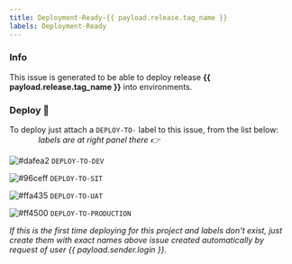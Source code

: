 ```yaml
---
title: Deployment-Ready-{{ payload.release.tag_name }}
labels: Deployment-Ready
---
```


### Info

This issue is generated to be able to deploy release **{{ payload.release.tag_name }}** into environments.

### Deploy 🚀 

To deploy just attach a `DEPLOY-TO-` label to this issue, from the list below: &nbsp;&nbsp;&nbsp;&nbsp;&nbsp;&nbsp;&nbsp;&nbsp;&nbsp;&nbsp;&nbsp;&nbsp;  *labels are at right panel there 👉*

![#dafea2](https://via.placeholder.com/15/dafea2/000000?text=+) `DEPLOY-TO-DEV`

![#96ceff](https://via.placeholder.com/15/96ceff/000000?text=+) `DEPLOY-TO-SIT`

![#ffa435](https://via.placeholder.com/15/ffa435/000000?text=+) `DEPLOY-TO-UAT`

![#ff4500](https://via.placeholder.com/15/ff4500/000000?text=+) `DEPLOY-TO-PRODUCTION`


*If this is the first time deploying for this project and labels don't exist, just create them with exact names above*
*issue created automatically by request of user {{ payload.sender.login }}.* 
